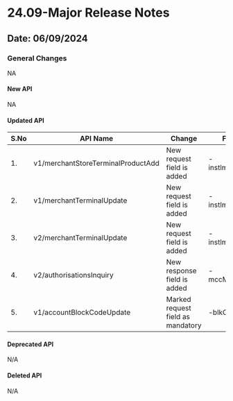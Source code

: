 # 24.09-Major Release Notes

## Date: 06/09/2024

### General Changes

NA

#### New API

NA

#### Updated API

| S.No | API Name                          | Change                        | Fields                                                                                                                                                                                                                                                                                                                               |
|------|-----------------------------------|-------------------------------|--------------------------------------------------------------------------------------------------------------------------------------------------------------------------------------------------------------------------------------------------------------------------------------------------------------------------------------|
| 1.   | v1/merchantStoreTerminalProductAdd| New request field is added    | -instlmntFeeInd                                                                                                                                                                                                                                                                                                                      |
| 2.   | v1/merchantTerminalUpdate         | New request field is added    | -instlmntFeeInd                                                                                                                                                                                                                                                                                                                      |
| 3.   | v2/merchantTerminalUpdate         | New request field is added    | -instlmntFeeInd                                                      
| 4.   | v2/authorisationsInquiry          | New response field is added   | -mccMrkupAmt                     | 
| 5.   | v1/accountBlockCodeUpdate         | Marked request field as mandatory    | -blkCd                    |                                                                                                                                                                                                                                                                                                                      

#### Deprecated API

N/A

#### Deleted API

N/A
